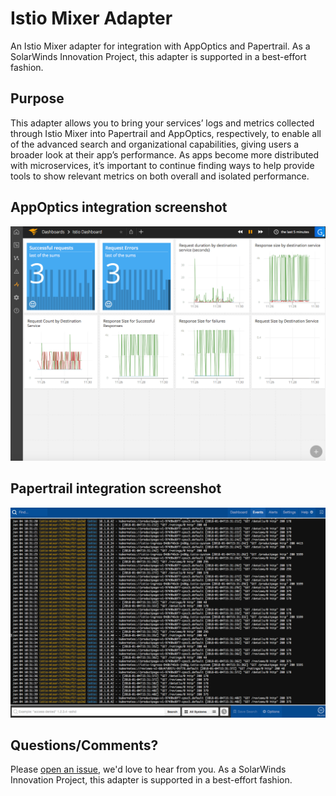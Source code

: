 # Istio Mixer Adapter

An Istio Mixer adapter for integration with AppOptics and Papertrail. As a SolarWinds Innovation Project, this adapter is supported in a best-effort fashion.

## Purpose

This adapter allows you to bring your services’ logs and metrics collected through Istio Mixer into Papertrail and AppOptics, respectively, to enable all of the advanced search and organizational capabilities, giving users a broader look at their app’s performance. As apps become more distributed with microservices, it’s important to continue finding ways to help provide tools to show relevant metrics on both overall and isolated performance.

## AppOptics integration screenshot

![AppOptics integration screenshot](docs/istio-appoptics.png)

## Papertrail integration screenshot

![Papertrail integration screenshot](docs/istio-papertrail.png)

## Questions/Comments?

Please [open an issue](https://github.com/solarwinds/istio-adapter/issues/new), we'd love to hear from you. As a SolarWinds Innovation Project, this adapter is supported in a best-effort fashion.
